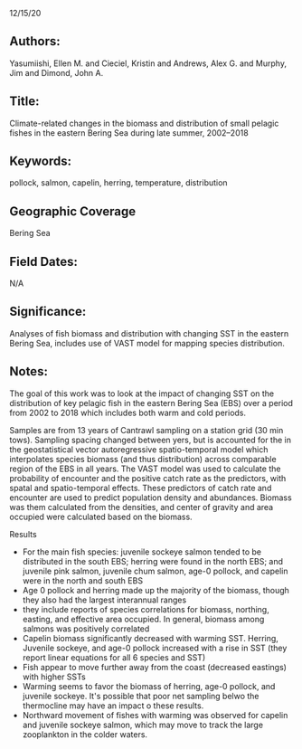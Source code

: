 12/15/20
## Authors:
Yasumiishi, Ellen M. and Cieciel, Kristin and Andrews, Alex G. and Murphy, Jim and Dimond, John A.
## Title:
Climate-related changes in the biomass and distribution of small pelagic fishes in the eastern Bering Sea during late summer, 2002–2018
## Keywords:
pollock, salmon, capelin, herring, temperature, distribution
## Geographic Coverage
Bering Sea
## Field Dates:
N/A
## Significance:
Analyses of fish biomass and distribution with changing SST in the eastern Bering Sea, includes use of VAST model for mapping species distribution.

## Notes:
The goal of this work was to look at the impact of changing SST on the distribution of key pelagic fish in the eastern Bering Sea (EBS) over a period from 2002 to 2018 which includes both warm and cold periods.

Samples are from 13 years of Cantrawl sampling on a station grid (30 min tows). Sampling spacing changed between yers, but is accounted for the in the geostatistical vector autoregressive spatio-temporal model which interpolates species biomass (and thus distribution) across comparable region of the EBS in all years. The VAST model was used to calculate the probability of encounter and the positive catch rate as the predictors, with spatal and spatio-temporal effects. These predictors of catch rate and encounter are used to predict population density and abundances. Biomass was them calculated from the densities, and center of gravity and area occupied were calculated based on the biomass.

Results
- For the main fish species: juvenile sockeye salmon tended to be distributed in the south EBS; herring were found in the north EBS; and juvenile pink salmon, juvenile chum salmon, age-0 pollock, and capelin were in the north and south EBS
- Age 0 pollock and herring made up the majority of the biomass, though they also had the largest interannual ranges
- they include reports of species correlations for biomass, northing, easting, and effective area occupied. In general, biomass among salmons was positively correlated
- Capelin biomass significantly decreased with warming SST. Herring, Juvenile sockeye, and age-0 pollock increased with a rise in SST (they report linear equations for all 6 species and SST)
- Fish appear to move further away from the coast (decreased eastings) with higher SSTs
- Warming seems to favor the biomass of herring, age-0 pollock, and juvenile sockeye. It's possible that poor net sampling belwo the thermocline may have an impact o these results.
- Northward movement of fishes with warming was observed for capelin and juvenile sockeye salmon, which may move to track the large zooplankton in the colder waters.
